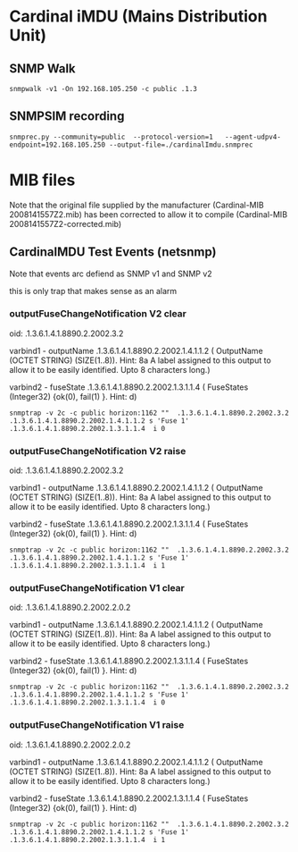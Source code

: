 # Cardinal iMDU (Mains Distribution Unit)

## SNMP Walk

```
snmpwalk -v1 -On 192.168.105.250 -c public .1.3
```

## SNMPSIM recording

```
snmprec.py --community=public  --protocol-version=1   --agent-udpv4-endpoint=192.168.105.250 --output-file=./cardinalImdu.snmprec

```

# MIB files

Note that the original file supplied by the manufacturer (Cardinal-MIB 2008141557Z2.mib) has been corrected to allow it to compile (Cardinal-MIB 2008141557Z2-corrected.mib)


## CardinalMDU Test Events (netsnmp)

Note that events arc defiend as SNMP v1 and SNMP v2

this is only trap that makes sense as an alarm

###   outputFuseChangeNotification V2 clear

oid: .1.3.6.1.4.1.8890.2.2002.3.2

varbind1 - outputName .1.3.6.1.4.1.8890.2.2002.1.4.1.1.2
           (  OutputName (OCTET STRING) (SIZE(1..8)). Hint: 8a A label assigned to this output to allow it to be easily identified. Upto 8 characters long.)

varbind2 - fuseState .1.3.6.1.4.1.8890.2.2002.1.3.1.1.4 
           ( FuseStates (Integer32) {ok(0), fail(1) }. Hint: d) 

```
snmptrap -v 2c -c public horizon:1162 ""  .1.3.6.1.4.1.8890.2.2002.3.2   .1.3.6.1.4.1.8890.2.2002.1.4.1.1.2 s 'Fuse 1'  .1.3.6.1.4.1.8890.2.2002.1.3.1.1.4  i 0

```
###   outputFuseChangeNotification V2 raise

oid: .1.3.6.1.4.1.8890.2.2002.3.2

varbind1 - outputName .1.3.6.1.4.1.8890.2.2002.1.4.1.1.2
           (  OutputName (OCTET STRING) (SIZE(1..8)). Hint: 8a A label assigned to this output to allow it to be easily identified. Upto 8 characters long.)

varbind2 - fuseState .1.3.6.1.4.1.8890.2.2002.1.3.1.1.4 
           ( FuseStates (Integer32) {ok(0), fail(1) }. Hint: d) 

```
snmptrap -v 2c -c public horizon:1162 ""  .1.3.6.1.4.1.8890.2.2002.3.2   .1.3.6.1.4.1.8890.2.2002.1.4.1.1.2 s 'Fuse 1'  .1.3.6.1.4.1.8890.2.2002.1.3.1.1.4  i 1

```

###   outputFuseChangeNotification V1 clear

oid: .1.3.6.1.4.1.8890.2.2002.2.0.2

varbind1 - outputName .1.3.6.1.4.1.8890.2.2002.1.4.1.1.2
           (  OutputName (OCTET STRING) (SIZE(1..8)). Hint: 8a A label assigned to this output to allow it to be easily identified. Upto 8 characters long.)

varbind2 - fuseState .1.3.6.1.4.1.8890.2.2002.1.3.1.1.4 
           ( FuseStates (Integer32) {ok(0), fail(1) }. Hint: d) 

```
snmptrap -v 2c -c public horizon:1162 ""  .1.3.6.1.4.1.8890.2.2002.3.2   .1.3.6.1.4.1.8890.2.2002.1.4.1.1.2 s 'Fuse 1'  .1.3.6.1.4.1.8890.2.2002.1.3.1.1.4  i 0

```
###   outputFuseChangeNotification V1 raise

oid: .1.3.6.1.4.1.8890.2.2002.2.0.2

varbind1 - outputName .1.3.6.1.4.1.8890.2.2002.1.4.1.1.2
           (  OutputName (OCTET STRING) (SIZE(1..8)). Hint: 8a A label assigned to this output to allow it to be easily identified. Upto 8 characters long.)

varbind2 - fuseState .1.3.6.1.4.1.8890.2.2002.1.3.1.1.4 
           ( FuseStates (Integer32) {ok(0), fail(1) }. Hint: d) 

```
snmptrap -v 2c -c public horizon:1162 ""  .1.3.6.1.4.1.8890.2.2002.3.2   .1.3.6.1.4.1.8890.2.2002.1.4.1.1.2 s 'Fuse 1'  .1.3.6.1.4.1.8890.2.2002.1.3.1.1.4  i 1

```